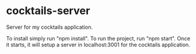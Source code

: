 # cocktails-server
Server for my cocktails application.

To install simply run "npm install". To run the project, run "npm start". Once it starts, it will setup a server in localhost:3001 for the cocktails application.
